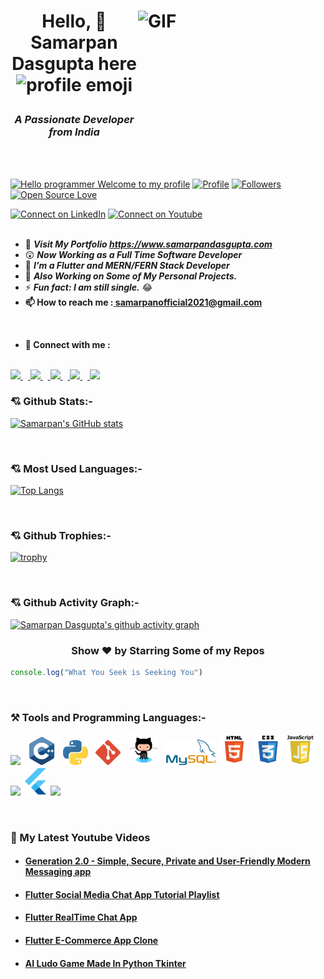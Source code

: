 <h1> <img alt="GIF" src="Gifs/coder.gif" width=300px height=200px align="right">

<p align="center" >Hello, 👋 Samarpan Dasgupta here <img src="Gifs/Developer.gif" alt="profile emoji" width="50px"></h1>

<h3 align="center"><i>A Passionate Developer from India</i></h3></br></br>

[![Hello programmer Welcome to my profile](https://img.shields.io/badge/Hello_Developers-Welcome-gold.svg?style=flat&logo=github)](https://github.com/SamarpanCoder2002) [![Profile](https://Visitor-badge.glitch.me/badge?page_id=SamarpanCoder2002.profileviews-badge)](https://github.com/SamarpanCoder2002) [![Followers](https://img.shields.io/github/followers/SamarpanCoder2002?style=social)](https://github.com/SamarpanCoder2002?tab=followers) [![Open Source Love](https://badges.frapsoft.com/os/v2/open-source.svg?v=103)](https://github.com/SamarpanCoder2002) 
<!-- [![Repos Badge](https://badges.pufler.dev/repos/SamarpanCoder2002)](https://badges.pufler.dev/repos/SamarpanCoder2002) -->
[![Connect on LinkedIn](https://img.shields.io/badge/--linkedin?label=LinkedIn&logo=LinkedIn&style=social)](https://www.linkedin.com/in/samarpan-dasgupta-4aa1061b0/)
[![Connect on Youtube](https://img.shields.io/badge/--Youtube?label=Youtube&logo=Youtube&style=social)](https://www.youtube.com/channel/UCafv0dsb4Xp8sSWoKdmw5BQ)
<br></br>

<!-- - 🔭 **_I'm in the Second Year of BSC Computer Science Hons._**</br> -->
- 🙋 **_Visit My Portfolio https://www.samarpandasgupta.com_**
- 😲 **_Now Working as a Full Time Software Developer_**</br>
- 🎊 **_I'm a Flutter and MERN/FERN Stack Developer_**</br>
- 🌱 **_Also Working on Some of My Personal Projects._**</br>
- ⚡ **_Fun fact: I am still single._** 😂</br>
- <b>📫 How to reach me :<a href="https://mail.google.com/mail/?view=cm&fs=1&to=samarpanofficial2021@gmail.com"> samarpanofficial2021@gmail.com</a></b>
<br/>

- <b>🔗 Connect with me :</b>
<br/>
<a href="https://www.linkedin.com/in/samarpan-dasgupta-4aa1061b0/"> <img src="https://img.icons8.com/fluent/48/000000/linkedin.png" width="50px"/> </a>&nbsp;&nbsp;<a href="https://www.facebook.com/samarpan.dasgupta.3/"> <img src="https://img.icons8.com/fluency/48/000000/facebook-new.png" width="50px"/> </a>&nbsp;&nbsp;<a href="https://www.instagram.com/samarpan_dasgupta/"> <img src="https://img.icons8.com/plasticine/100/000000/instagram-new--v2.png" width="50px"/> </a>&nbsp;&nbsp;<a href="https://twitter.com/SamarpanDasgup1"> <img src="https://img.icons8.com/fluency/48/000000/twitter.png" width="50px"/> </a>&nbsp;&nbsp;<a href="https://www.youtube.com/channel/UCafv0dsb4Xp8sSWoKdmw5BQ"> <img src="https://img.icons8.com/color/48/000000/youtube-play.png" width="50px"/> </a>

### 💘 Github Stats:-

[![Samarpan's GitHub stats](https://github-readme-stats.vercel.app/api?username=SamarpanCoder2002&theme=radical)](https://github.com/SamarpanCoder2002/github-readme-stats)

</br>

### 💘 Most Used Languages:-

[![Top Langs](https://github-readme-stats.vercel.app/api/top-langs/?username=SamarpanCoder2002&layout=compact&theme=vision-friendly-dark&langs_count=8)](https://github.com/SamarpanCoder2002/github-readme-stats)

</br>

### 💘 Github Trophies:-

[![trophy](https://github-profile-trophy.vercel.app/?username=SamarpanCoder2002&theme=gruvbox)](https://github.com/SamarpanCoder2002/github-profile-trophy)

</br>

### 💘 Github Activity Graph:-

[![Samarpan Dasgupta's github activity graph](https://activity-graph.herokuapp.com/graph?username=SamarpanCoder2002&theme=react-dark)](https://github.com/SamarpanCoder2002/github-readme-activity-graph)

<h3> <p align="center"> Show ❤️ by Starring Some of my Repos</h3>

```Javascript 
console.log("What You Seek is Seeking You")
```

</br>

<h3> ⚒️ Tools and Programming Languages:- </h3>
<p align="left">
<img src="https://img.icons8.com/color/48/000000/c-programming.png" width="50px"/>
<img src="Images_For_README/c++_lang.png?raw=true" width=60px>
<img src="Images_For_README/python_logo.png?raw=true" width=40px>&nbsp&nbsp
<img src="Images_For_README/git.png?raw=true" width=40px>&nbsp&nbsp
<img src="Images_For_README/github.png" width=50px>&nbsp&nbsp

<img src="Images_For_README/mysql_logo.png?raw=true" width=80px>
<img src="Images_For_README/html_logo.png?raw=true" width=50px>
<img src="Images_For_README/css_logo.png?raw=true" width=50px>
<img src="Images_For_README/js_logo.png?raw=true" width=45px>
<img src="https://img.icons8.com/ultraviolet/40/000000/react--v2.png" width="40px"/>
<img src="Images_For_README/flutter.png?raw=true" width=40px>
<img src="https://img.icons8.com/color/48/000000/firebase.png" width=50px/>

</p>
<br/>

<h3>🌱 My Latest Youtube Videos</h3>

- #### [Generation 2.0 - Simple, Secure, Private and User-Friendly Modern Messaging app](https://youtu.be/4MvZaJJ-qeE)

- #### [Flutter Social Media Chat App Tutorial Playlist](https://youtube.com/playlist?list=PLn4o1Gy6eg752X6ZaJ7UL55kLJ235laOg)

- #### [Flutter RealTime Chat App](https://youtu.be/QEDhmxzEqUA)

- #### [Flutter E-Commerce App Clone](https://youtu.be/nxZa9D8_wrc)

- #### [AI Ludo Game Made In Python Tkinter](https://youtu.be/5NScX6qgd3Y)

[youtube]: https://www.youtube.com/channel/UCafv0dsb4Xp8sSWoKdmw5BQ
[linkedin]: https://www.linkedin.com/in/samarpan-dasgupta-4aa1061b0/
